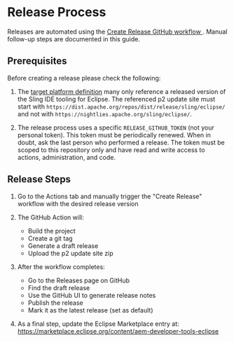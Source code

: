 # Release Process

Releases are automated using the [Create Release GitHub workflow ](https://github.com/adobe/aem-eclipse-developer-tools/actions/workflows/release.yml). Manual follow-up steps are documented in this guide.

## Prerequisites

Before creating a release please check the following:

1. The [target platform definition](com.adobe.granite.ide.target-definition/com.adobe.granite.ide.target-definition.target) many only reference a released version of the Sling IDE tooling for Eclipse. The referenced p2 update site must start with `https://dist.apache.org/repos/dist/release/sling/eclipse/` and not with `https://nightlies.apache.org/sling/eclipse/`.

2. The release process uses a specific `RELEASE_GITHUB_TOKEN` (not your personal token). This token must be periodically renewed. When in doubt, ask the last person who performed a release. The token must be scoped to this repository only and have read and write access to actions, administration, and code.

## Release Steps

1. Go to the Actions tab and manually trigger the "Create Release" workflow with the desired release version

2. The GitHub Action will:
   - Build the project
   - Create a git tag
   - Generate a draft release
   - Upload the p2 update site zip

3. After the workflow completes:
   - Go to the Releases page on GitHub
   - Find the draft release
   - Use the GitHub UI to generate release notes
   - Publish the release
   - Mark it as the latest release (set as default)

4. As a final step, update the Eclipse Marketplace entry at:
   https://marketplace.eclipse.org/content/aem-developer-tools-eclipse
